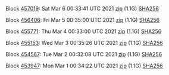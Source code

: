 Block [457019](https://testnet-insight.dashevo.org/insight/block/000000e418dbd2ecad916be58f926076a15eefe90a5e1684488127508f405a4d): Sat Mar  6 00:33:41 UTC 2021 [zip](https://dash-bootstrap.ams3.digitaloceanspaces.com/testnet/2021-03-06/bootstrap.dat.zip) (1.1G) [SHA256](https://dash-bootstrap.ams3.digitaloceanspaces.com/testnet/2021-03-06/sha256.txt)

Block [456406](https://testnet-insight.dashevo.org/insight/block/0000017d67db491f945accc24f3c2aac607b14187b2198864c372cd0342a65f6): Fri Mar  5 00:35:00 UTC 2021 [zip](https://dash-bootstrap.ams3.digitaloceanspaces.com/testnet/2021-03-05/bootstrap.dat.zip) (1.1G) [SHA256](https://dash-bootstrap.ams3.digitaloceanspaces.com/testnet/2021-03-05/sha256.txt)

Block [455771](https://testnet-insight.dashevo.org/insight/block/00000063504929b85243c409bc118d7d27b162ed4ddb85a4ff28c526c0080cc6): Thu Mar  4 00:33:00 UTC 2021 [zip](https://dash-bootstrap.ams3.digitaloceanspaces.com/testnet/2021-03-04/bootstrap.dat.zip) (1.1G) [SHA256](https://dash-bootstrap.ams3.digitaloceanspaces.com/testnet/2021-03-04/sha256.txt)

Block [455153](https://testnet-insight.dashevo.org/insight/block/0000006b18dff50f312b5821c32e44742537080513d7613bceb4c86b0016b0db): Wed Mar  3 00:35:26 UTC 2021 [zip](https://dash-bootstrap.ams3.digitaloceanspaces.com/testnet/2021-03-03/bootstrap.dat.zip) (1.1G) [SHA256](https://dash-bootstrap.ams3.digitaloceanspaces.com/testnet/2021-03-03/sha256.txt)

Block [454567](https://testnet-insight.dashevo.org/insight/block/0000003798a4009a38b393cbaa167ff132d3c13a04fa7b2fadf16a77c06d8be6): Tue Mar  2 00:32:08 UTC 2021 [zip](https://dash-bootstrap.ams3.digitaloceanspaces.com/testnet/2021-03-02/bootstrap.dat.zip) (1.1G) [SHA256](https://dash-bootstrap.ams3.digitaloceanspaces.com/testnet/2021-03-02/sha256.txt)

Block [453947](https://testnet-insight.dashevo.org/insight/block/000001e767402b2375c7a0597d0be179e588de1de1d636367290c6bd042280ac): Mon Mar  1 00:34:22 UTC 2021 [zip](https://dash-bootstrap.ams3.digitaloceanspaces.com/testnet/2021-03-01/bootstrap.dat.zip) (1.1G) [SHA256](https://dash-bootstrap.ams3.digitaloceanspaces.com/testnet/2021-03-01/sha256.txt)
